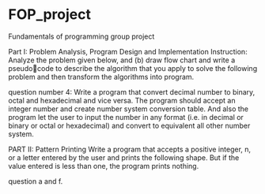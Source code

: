 # FOP_project

Fundamentals of programming group project

Part I: Problem Analysis, Program Design and Implementation
Instruction: Analyze the problem given below, and (b) draw flow chart and write a pseudocode to describe the algorithm that you apply to solve the following problem and then 
transform the algorithms into program.

question number 4: Write a program that convert decimal number to binary, octal and hexadecimal and vice versa. 
The program should accept an integer number and create number system conversion table. And 
also the program let the user to input the number in any format (i.e. in decimal or binary or 
octal or hexadecimal) and convert to equivalent all other number system.

PART II: Pattern Printing
Write a program that accepts a positive integer, n, or a letter entered by the user and prints the 
following shape. But if the value entered is less than one, the program prints nothing.

question a and f. 
